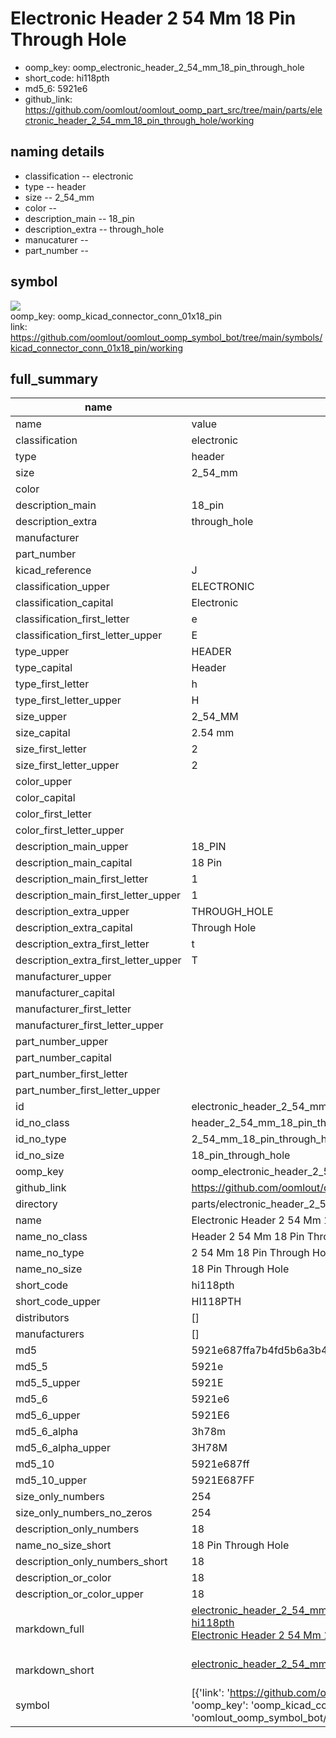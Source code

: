 # Electronic Header 2 54 Mm 18 Pin Through Hole

  
* oomp_key: oomp_electronic_header_2_54_mm_18_pin_through_hole 
* short_code: hi118pth
* md5_6: 5921e6  
* github_link: https://github.com/oomlout/oomlout_oomp_part_src/tree/main/parts/electronic_header_2_54_mm_18_pin_through_hole/working  
## naming details
* classification -- electronic
* type -- header
* size -- 2_54_mm
* color -- 
* description_main -- 18_pin
* description_extra -- through_hole
* manucaturer -- 
* part_number -- 



## symbol

![](symbol/{index}}/working/working_600.png)  
oomp_key: oomp_kicad_connector_conn_01x18_pin  
link: https://github.com/oomlout/oomlout_oomp_symbol_bot/tree/main/symbols/kicad_connector_conn_01x18_pin/working  


## full_summary
| name | value | 
| --- | --- | 
| name | value | 
| classification | electronic | 
| type | header | 
| size | 2_54_mm | 
| color |  | 
| description_main | 18_pin | 
| description_extra | through_hole | 
| manufacturer |  | 
| part_number |  | 
| kicad_reference | J | 
| classification_upper | ELECTRONIC | 
| classification_capital | Electronic | 
| classification_first_letter | e | 
| classification_first_letter_upper | E | 
| type_upper | HEADER | 
| type_capital | Header | 
| type_first_letter | h | 
| type_first_letter_upper | H | 
| size_upper | 2_54_MM | 
| size_capital | 2.54 mm | 
| size_first_letter | 2 | 
| size_first_letter_upper | 2 | 
| color_upper |  | 
| color_capital |  | 
| color_first_letter |  | 
| color_first_letter_upper |  | 
| description_main_upper | 18_PIN | 
| description_main_capital | 18 Pin | 
| description_main_first_letter | 1 | 
| description_main_first_letter_upper | 1 | 
| description_extra_upper | THROUGH_HOLE | 
| description_extra_capital | Through Hole | 
| description_extra_first_letter | t | 
| description_extra_first_letter_upper | T | 
| manufacturer_upper |  | 
| manufacturer_capital |  | 
| manufacturer_first_letter |  | 
| manufacturer_first_letter_upper |  | 
| part_number_upper |  | 
| part_number_capital |  | 
| part_number_first_letter |  | 
| part_number_first_letter_upper |  | 
| id | electronic_header_2_54_mm_18_pin_through_hole | 
| id_no_class | header_2_54_mm_18_pin_through_hole | 
| id_no_type | 2_54_mm_18_pin_through_hole | 
| id_no_size | 18_pin_through_hole | 
| oomp_key | oomp_electronic_header_2_54_mm_18_pin_through_hole | 
| github_link | https://github.com/oomlout/oomlout_oomp_part_src/tree/main/parts/electronic_header_2_54_mm_18_pin_through_hole/working | 
| directory | parts/electronic_header_2_54_mm_18_pin_through_hole | 
| name | Electronic Header 2 54 Mm 18 Pin Through Hole | 
| name_no_class | Header 2 54 Mm 18 Pin Through Hole | 
| name_no_type | 2 54 Mm 18 Pin Through Hole | 
| name_no_size | 18 Pin Through Hole | 
| short_code | hi118pth | 
| short_code_upper | HI118PTH | 
| distributors | [] | 
| manufacturers | [] | 
| md5 | 5921e687ffa7b4fd5b6a3b494c64dcb6 | 
| md5_5 | 5921e | 
| md5_5_upper | 5921E | 
| md5_6 | 5921e6 | 
| md5_6_upper | 5921E6 | 
| md5_6_alpha | 3h78m | 
| md5_6_alpha_upper | 3H78M | 
| md5_10 | 5921e687ff | 
| md5_10_upper | 5921E687FF | 
| size_only_numbers | 254 | 
| size_only_numbers_no_zeros | 254 | 
| description_only_numbers | 18 | 
| name_no_size_short | 18 Pin Through Hole | 
| description_only_numbers_short | 18 | 
| description_or_color | 18 | 
| description_or_color_upper | 18 | 
| markdown_full | [electronic_header_2_54_mm_18_pin_through_hole](https://github.com/oomlout/oomlout_oomp_part_src/tree/main/parts/electronic_header_2_54_mm_18_pin_through_hole/working)<br>[hi118pth](https://github.com/oomlout/oomlout_oomp_part_src/tree/main/parts/electronic_header_2_54_mm_18_pin_through_hole/working)<br>[Electronic Header 2 54 Mm 18 Pin Through Hole](https://github.com/oomlout/oomlout_oomp_part_src/tree/main/parts/electronic_header_2_54_mm_18_pin_through_hole/working)<br><br> | 
| markdown_short | [electronic_header_2_54_mm_18_pin_through_hole](https://github.com/oomlout/oomlout_oomp_part_src/tree/main/parts/electronic_header_2_54_mm_18_pin_through_hole/working)<br><br> | 
| symbol | [{'link': 'https://github.com/oomlout/oomlout_oomp_symbol_bot/tree/main/symbols/kicad_connector_conn_01x18_pin', 'oomp_key': 'oomp_kicad_connector_conn_01x18_pin', 'directory': 'oomlout_oomp_symbol_bot/symbols/kicad_connector_conn_01x18_pin//working/working.kicad_sym', 'index': 0}] | 
